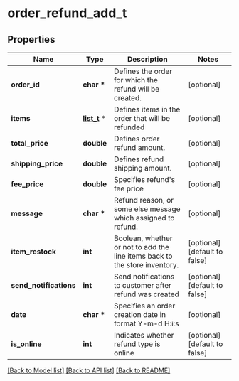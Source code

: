 # order_refund_add_t

## Properties
Name | Type | Description | Notes
------------ | ------------- | ------------- | -------------
**order_id** | **char \*** | Defines the order for which the refund will be created. | [optional] 
**items** | [**list_t**](order_refund_add_items_inner.md) \* | Defines items in the order that will be refunded | [optional] 
**total_price** | **double** | Defines order refund amount. | [optional] 
**shipping_price** | **double** | Defines refund shipping amount. | [optional] 
**fee_price** | **double** | Specifies refund&#39;s fee price | [optional] 
**message** | **char \*** | Refund reason, or some else message which assigned to refund. | [optional] 
**item_restock** | **int** | Boolean, whether or not to add the line items back to the store inventory. | [optional] [default to false]
**send_notifications** | **int** | Send notifications to customer after refund was created | [optional] [default to false]
**date** | **char \*** | Specifies an order creation date in format Y-m-d H:i:s | [optional] 
**is_online** | **int** | Indicates whether refund type is online | [optional] [default to false]

[[Back to Model list]](../README.md#documentation-for-models) [[Back to API list]](../README.md#documentation-for-api-endpoints) [[Back to README]](../README.md)


